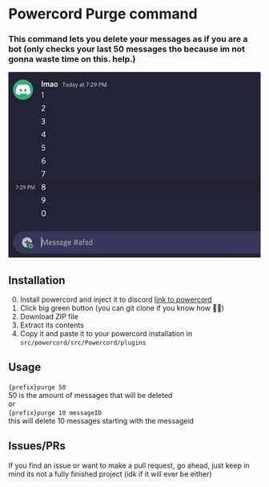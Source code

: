 # **Powercord Purge command**
### This command lets you delete your messages as if you are a bot (only checks your last 50 messages tho because im not gonna waste time on this. help.)
![Preview for plugin](./preview.gif)

## **Installation**
0. Install powercord and inject it to discord [link to powercord](https://powercord.dev)
1. Click big green button (you can git clone if you know how 🤷‍♂️)
2. Download ZIP file 
3. Extract its contents
4. Copy it and paste it to your powercord installation in ```src/powercord/src/Powercord/plugins```

## **Usage**
``{prefix}purge 50`` \
 50 is the amount of messages that will be deleted \
or
\
``{prefix}purge 10 messageID`` \
this will delete 10 messages starting with the messageid


## Issues/PRs
If you find an issue or want to make a pull request, go ahead, just keep in mind its not a fully finished project (idk if it will ever be either)
